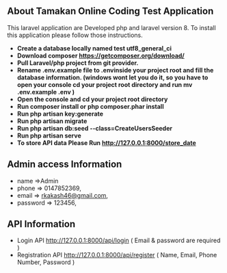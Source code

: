 

## About Tamakan Online Coding Test Application

This laravel application are Developed php and laravel version 8. To install this application 
please follow those instructions.
- **Create a database locally named test utf8_general_ci**
- **Download composer https://getcomposer.org/download/**
- **Pull Laravel/php project from git provider.**
- **Rename .env.example file to .envinside your project root and fill the database information. (windows wont let you do it, so you have to open your console cd your project root directory and run mv .env.example .env )**
- **Open the console and cd your project root directory**
- **Run composer install or php composer.phar install**
- **Run php artisan key:generate**
- **Run php artisan migrate**
- **Run php artisan db:seed --class=CreateUsersSeeder**
- **Run php artisan serve**
- **To store API data Please Run http://127.0.0.1:8000/store_date**

## Admin access Information
- name =>Admin
- phone => 0147852369,
- email => rkakash46@gmail.com,
- password => 123456,

## API Information

- Login API http://127.0.0.1:8000/api/login
  ( Email & password are required )
- Registration API http://127.0.0.1:8000/api/register
  ( Name, Email, Phone Number, Password )
